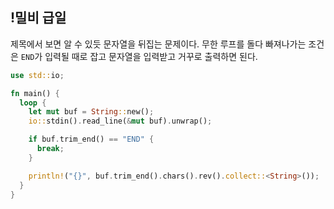 ## !밀비 급일

제목에서 보면 알 수 있듯 문자열을 뒤집는 문제이다. 무한 루프를 돌다 빠져나가는 조건은 `END`가 입력될 때로 잡고 문자열을 입력받고 거꾸로 출력하면 된다.

```rust
use std::io;

fn main() {
  loop {
    let mut buf = String::new();
    io::stdin().read_line(&mut buf).unwrap();

    if buf.trim_end() == "END" {
      break;
    }

    println!("{}", buf.trim_end().chars().rev().collect::<String>());
  }
}
```
